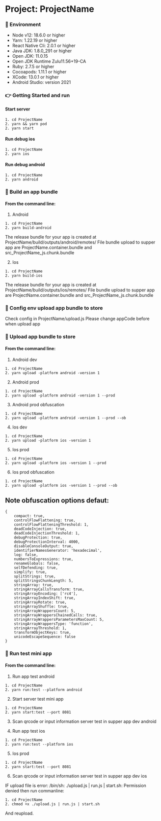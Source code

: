 # Project: ProjectName

### :file_folder: Environment

- Node v12: 18.6.0 or higher
- Yarn: 1.22.19 or higher
- React Native Cli: 2.0.1 or higher
- Java JDK: 1.8.0_291 or higher
- Open JDK: 11.0.15
- Open JDK Runtime Zulu11.56+19-CA
- Ruby: 2.7.5 or higher
- Cocoapods: 1.11.1 or higher
- XCode: 13.0.1 or higher
- Android Studio: version 2021

### :point_right: Getting Started and run

#### Start server

```
1. cd ProjectName
2. yarn && yarn pod
2. yarn start
```

#### Run debug ios

```
1. cd ProjectName
2. yarn ios
```

#### Run debug android

```
1. cd ProjectName
2. yarn android
```

### :rocket: Build an app bundle
#### From the command line:
1. Android
```
1. cd ProjectName
2. yarn build-android
```
The release bundle for your app is created at ProjectName/build/outputs/android/remotes/
File bundle upload to supper app are ProjectName.container.bundle and src_ProjectName_js.chunk.bundle

2. Ios
```
1. cd ProjectName
2. yarn build-ios
```
The release bundle for your app is created at ProjectName/build/outputs/ios/remotes/
File bundle upload to supper app are ProjectName.container.bundle and src_ProjectName_js.chunk.bundle

### :rocket: Config env upload app bundle to store

Check config in ProjectName/upload.js
Please change appCode before when upload app

### :rocket: Upload app bundle to store
#### From the command line:
1. Android dev
```
1. cd ProjectName
2. yarn upload -platform android -version 1
```
2. Android prod
```
1. cd ProjectName
2. yarn upload -platform android -version 1 --prod
```
3. Android prod obfuscation
```
1. cd ProjectName
2. yarn upload -platform android -version 1 --prod --ob
```


4. Ios dev
```
1. cd ProjectName
2. yarn upload -platform ios -version 1
```
5. Ios prod
```
1. cd ProjectName
2. yarn upload -platform ios -version 1 --prod
```
6. Ios prod obfuscation
```
1. cd ProjectName
2. yarn upload -platform ios -version 1 --prod --ob
```

## Note obfuscation options defaut: 
```
{
    compact: true,
    controlFlowFlattening: true,
    controlFlowFlatteningThreshold: 1,
    deadCodeInjection: true,
    deadCodeInjectionThreshold: 1,
    debugProtection: true,
    debugProtectionInterval: 4000,
    disableConsoleOutput: true,
    identifierNamesGenerator: 'hexadecimal',
    log: false,
    numbersToExpressions: true,
    renameGlobals: false,
    selfDefending: true,
    simplify: true,
    splitStrings: true,
    splitStringsChunkLength: 5,
    stringArray: true,
    stringArrayCallsTransform: true,
    stringArrayEncoding: ['rc4'],
    stringArrayIndexShift: true,
    stringArrayRotate: true,
    stringArrayShuffle: true,
    stringArrayWrappersCount: 5,
    stringArrayWrappersChainedCalls: true,    
    stringArrayWrappersParametersMaxCount: 5,
    stringArrayWrappersType: 'function',
    stringArrayThreshold: 1,
    transformObjectKeys: true,
    unicodeEscapeSequence: false
}
```
### :rocket: Run test mini app
#### From the command line:
1. Run app test android
```
1. cd ProjectName
2. yarn run:test --platform android
```
2. Start server test mini app
```
1. cd ProjectName
2. yarn start:test --port 8081
```
3. Scan qrcode or input information server test in supper app dev android


4. Run app test ios
```
1. cd ProjectName
2. yarn run:test --platform ios
```
5. Ios prod
```
1. cd ProjectName
2. yarn start:test --port 8081
```
6. Scan qrcode or input information server test in supper app dev ios

IF upload file is error: /bin/sh: ./upload.js | run.js | start.sh: Permission denied then run commanline: 

```
1. cd ProjectName
2. chmod +x ./upload.js | run.js | start.sh
```
And reupload.
